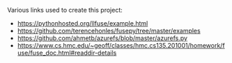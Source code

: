 Various links used to create this project:
* https://pythonhosted.org/llfuse/example.html
* https://github.com/terencehonles/fusepy/tree/master/examples
* https://github.com/ahmetb/azurefs/blob/master/azurefs.py
* https://www.cs.hmc.edu/~geoff/classes/hmc.cs135.201001/homework/fuse/fuse_doc.html#readdir-details
